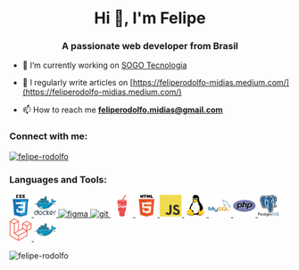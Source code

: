 <h1 align="center">Hi 👋, I'm Felipe</h1>
<h3 align="center">A passionate web developer from Brasil</h3>

- 🔭 I’m currently working on [SOGO Tecnologia](https://sogo.com.br/)

- 📝 I regularly write articles on [https://feliperodolfo-midias.medium.com/](https://feliperodolfo-midias.medium.com/)

- 📫 How to reach me **feliperodolfo.midias@gmail.com**

<h3 align="left">Connect with me:</h3>
<p align="left">
<a href="https://linkedin.com/in/felipe-rodolfo" target="blank"><img align="center" src="https://raw.githubusercontent.com/rahuldkjain/github-profile-readme-generator/master/src/images/icons/Social/linked-in-alt.svg" alt="felipe-rodolfo" height="30" width="40" /></a>
</p>

<h3 align="left">Languages and Tools:</h3>
<p align="left"> 
	<a href="https://www.w3schools.com/css/" target="_blank" rel="noreferrer"> 
		<img src="https://raw.githubusercontent.com/devicons/devicon/master/icons/css3/css3-original-wordmark.svg" alt="css3" width="40" height="40"/> 
	</a> 
	<a href="https://www.docker.com/" target="_blank" rel="noreferrer"> 
		<img src="https://raw.githubusercontent.com/devicons/devicon/master/icons/docker/docker-original-wordmark.svg" alt="docker" width="40" height="40"/> 
	</a> 
	<a href="https://www.figma.com/" target="_blank" rel="noreferrer"> 
		<img src="https://www.vectorlogo.zone/logos/figma/figma-icon.svg" alt="figma" width="40" height="40"/> 
	</a> 
	<a href="https://git-scm.com/" target="_blank" rel="noreferrer"> 
		<img src="https://www.vectorlogo.zone/logos/git-scm/git-scm-icon.svg" alt="git" width="40" height="40"/> 
	</a> 
	<a href="https://gulpjs.com" target="_blank" rel="noreferrer"> 
		<img src="https://raw.githubusercontent.com/devicons/devicon/master/icons/gulp/gulp-plain.svg" alt="gulp" width="40" height="40"/> 
	</a> 
	<a href="https://www.w3.org/html/" target="_blank" rel="noreferrer"> 
		<img src="https://raw.githubusercontent.com/devicons/devicon/master/icons/html5/html5-original-wordmark.svg" alt="html5" width="40" height="40"/> 
	</a> 
	<a href="https://developer.mozilla.org/en-US/docs/Web/JavaScript" target="_blank" rel="noreferrer"> 
		<img src="https://raw.githubusercontent.com/devicons/devicon/master/icons/javascript/javascript-original.svg" alt="javascript" width="40" height="40"/> 
	</a>
	<a href="https://www.linux.org/" target="_blank" rel="noreferrer"> 
		<img src="https://raw.githubusercontent.com/devicons/devicon/master/icons/linux/linux-original.svg" alt="linux" width="40" height="40"/> 
	</a> 
	<a href="https://www.mysql.com/" target="_blank" rel="noreferrer"> 
		<img src="https://raw.githubusercontent.com/devicons/devicon/master/icons/mysql/mysql-original-wordmark.svg" alt="mysql" width="40" height="40"/> 
	</a> 
	<a href="https://www.php.net" target="_blank" rel="noreferrer"> 
		<img src="https://raw.githubusercontent.com/devicons/devicon/master/icons/php/php-original.svg" alt="php" width="40" height="40"/> 
	</a> 
	<a href="https://www.postgresql.org" target="_blank" rel="noreferrer"> 
		<img src="https://raw.githubusercontent.com/devicons/devicon/master/icons/postgresql/postgresql-original-wordmark.svg" alt="postgresql" width="40" height="40"/> 
	</a> 
	<a href="https://laravel.com" target="_blank" rel="noreferrer"> 
		<img src="https://raw.githubusercontent.com/devicons/devicon/master/icons/laravel/laravel-original.svg" alt="laravel" width="40" height="40"/> 
	</a>
 	<a href="https://docker.com" target="_blank" rel="noreferrer"> 
		<img src="https://raw.githubusercontent.com/devicons/devicon/master/icons/docker/docker-original.svg" alt="docker" width="40" height="40"/> 
	</a></p>

<p><img align="center" src="https://github-readme-stats.vercel.app/api/top-langs?username=felipe-rodolfo&show_icons=true&locale=en&layout=compact" alt="felipe-rodolfo" /></p>
